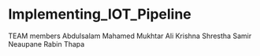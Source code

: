 # Implementing_IOT_Pipeline
TEAM members
Abdulsalam Mahamed
Mukhtar Ali
Krishna Shrestha
Samir Neaupane
Rabin Thapa
